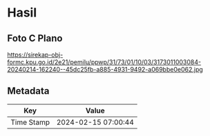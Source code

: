 # Hasil

## Foto C Plano

https://sirekap-obj-formc.kpu.go.id/2e21/pemilu/ppwp/31/73/01/10/03/3173011003084-20240214-162240--45dc25fb-a885-4931-9492-a069bbe0e062.jpg


## Metadata

| Key        | Value               |
| ---------- | ------------------- |
| Time Stamp | 2024-02-15 07:00:44 |



